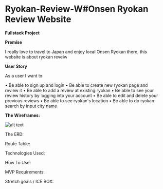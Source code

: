 # Ryokan-Review-W#Onsen Ryokan Review Website

**Fullstack Project**

**Premise**

I really love to travel to Japan and enjoy local Onsen Ryokan there, this website is about ryokan reveiw

**User Story**

As a user I want to

• Be able to sign up and login
• Be able to create new ryokan page and review it
• Be able to add a review at existing ryokan
• Be able to see your review history by logging into your account
• Be able to edit and delete your previous reviews
• Be able to see ryokan's location
• Be able to do ryokan search by input city name

**The Wireframes:**

![alt text](https://github.com/heysungj/Ryokan-Review-Website/blob/public/photo/main.jpg)

The ERD:

Route Table:

Technologies Used:

How To Use:

MVP Requirements:

Stretch goals / ICE BOX:
